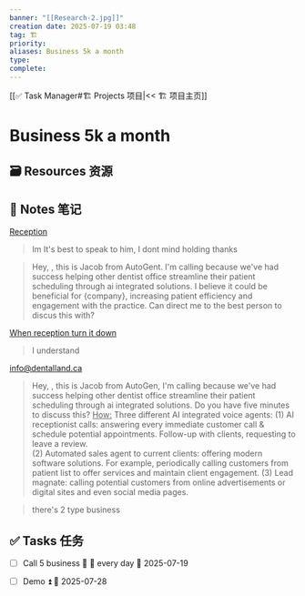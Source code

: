 ```yaml
---
banner: "[[Research-2.jpg]]"
creation date: 2025-07-19 03:48
tag: 🏗️
priority: 
aliases: Business 5k a month
type: 
complete:
---
```

[[✅ Task Manager#🏗️ Projects 项目|<< 🏗️ 项目主页]]
# Business 5k a month

## 🗃️ Resources 资源


## 📒 Notes 笔记
<u>Reception</u>
> Im It's best to speak to him, I dont mind holding thanks

> Hey, , this is Jacob from AutoGent. I'm calling because we've had success helping other dentist office streamline their patient scheduling through ai integrated solutions. I believe it could be beneficial for {company}, increasing patient efficiency and engagement with the practice. Can direct me to the best person to discus this with? 

<u>When reception turn it down</u>
> I understand 

info@dentalland.ca

> Hey, , this is Jacob from AutoGen, I'm calling because we've had success helping other dentist office streamline their patient scheduling through ai integrated solutions. Do you have five minutes to discuss this? 
<u>How:</u>
> Three different AI integrated voice agents: 
> 	(1) AI receptionist calls: answering every immediate customer call & schedule potential appointments. Follow-up with clients, requesting to leave a review.  
> 	(2) Automated sales agent to current clients: offering modern software solutions. For example, periodically calling customers from patient list to offer services and maintain client engagement. 
> 	(3) Lead magnate: calling potential customers from online advertisements or digital sites and even social media pages. 


> there's 2 type business
## ✅  Tasks 任务
- [ ] Call 5 business 🔼 🔁 every day 🛫 2025-07-19
- [ ] Demo ⏫ 📅 2025-07-28


